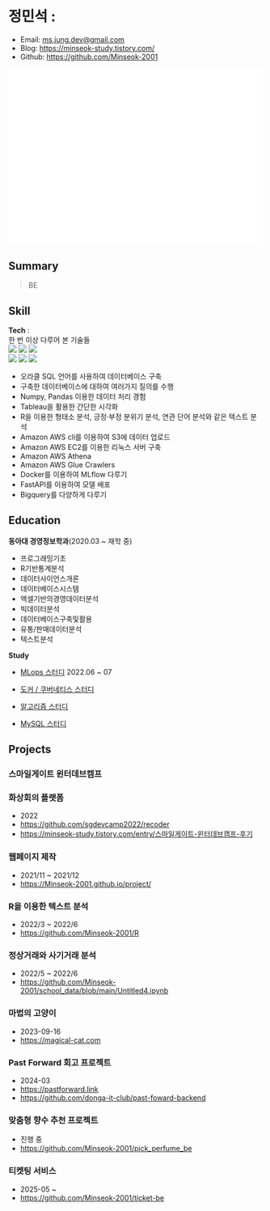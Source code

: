 # 정민석 :
- Email: ms.jung.dev@gmail.com
- Blog:  https://minseok-study.tistory.com/
- Github: https://github.com/Minseok-2001


![Metrics](/github-metrics.svg)

## Summary
> BE

## Skill
**Tech** :  
한 번 이상 다루어 본 기술들   
<img src="https://img.shields.io/badge/Python-3766AB?style=flat-square&logo=Python&logoColor=white"/></a>
<img src="https://img.shields.io/badge/Pandas-150458?style=flat-square&logo=Pandas&logoColor=white"/></a>
<img src="https://img.shields.io/badge/Numpy-013243?style=flat-square&logo=Numpy&logoColor=white"/></a>  
<img src="https://img.shields.io/badge/Oracle RDBMS-F80000?style=for-the-badge&logo=Oracle RDBMS&logoColor=white">
<img src="https://img.shields.io/badge/R-276DC3?style=for-the-badge&logo=R&logoColor=white">
<img src="https://img.shields.io/badge/Tableau-E97627?style=for-the-badge&logo=Tableau&logoColor=white">

- 오라클 SQL 언어를 사용하여 데이터베이스 구축
- 구축한 데이터베이스에 대하여 여러가지 질의를 수행
- Numpy, Pandas 이용한 데이터 처리 경험
- Tableau을 활용한 간단한 시각화
- R을 이용한 형태소 분석, 긍정·부정 분위기 분석, 연관 단어 분석와 같은 텍스트 분석
- Amazon AWS cli를 이용하여 S3에 데이터 업로드
- Amazon AWS EC2를 이용한 리눅스 서버 구축
- Amazon AWS Athena
- Amazon AWS Glue Crawlers 
- Docker를 이용하여 MLflow 다루기
- FastAPI를 이용하여 모델 배포
- Bigquery를 다양하게 다루기
 

## Education  

**동아대 경영정보학과**(2020.03 ~ 재학 중)  

- 프로그래밍기초
- R기반통계분석	
- 데이터사이언스개론
- 데이터베이스시스템
- 엑셀기반의경영데이터분석
- 빅데이터분석
- 데이터베이스구축및활용 
- 유통/판매데이터분석
- 텍스트분석 

**Study**
- [MLops 스터디](https://minseok-study.tistory.com/13) 2022.06 ~ 07

- [도커 / 쿠버네티스 스터디](https://github.com/donga-it-club/2022_Docker_Kubernetes_Study)
  
- [알고리즘 스터디](https://github.com/donga-it-club/2024-algorithm-study)

- [MySQL 스터디](https://github.com/be-db-study/real-mysql-study)

## Projects
### 스마일게이트 윈터데브캠프 

### 화상회의 플랫폼

- 2022
- https://github.com/sgdevcamp2022/recoder
- https://minseok-study.tistory.com/entry/스마일게이트-윈터데브캠프-후기
 
### 웹페이지 제작

- 2021/11 ~ 2021/12
- https://Minseok-2001.github.io/project/

### R을 이용한 텍스트 분석

- 2022/3 ~ 2022/6
- https://github.com/Minseok-2001/R

### 정상거래와 사기거래 분석
- 2022/5 ~ 2022/6
- https://github.com/Minseok-2001/school_data/blob/main/Untitled4.ipynb

### 마법의 고양이
- 2023-09-16
- https://magical-cat.com

### Past Forward 회고 프로젝트
- 2024-03
- https://pastforward.link
- https://github.com/donga-it-club/past-foward-backend

### 맞춤형 향수 추천 프로젝트
- 진행 중
- https://github.com/Minseok-2001/pick_perfume_be

### 티켓팅 서비스 
- 2025-05 ~
- https://github.com/Minseok-2001/ticket-be



